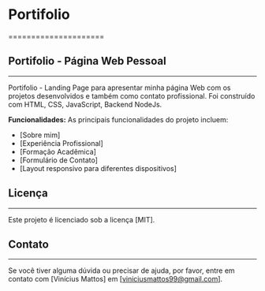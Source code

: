 # Portifolio
=====================

## Portifolio - Página Web Pessoal
------------------------

Portifolio - Landing Page para apresentar minha página Web com os projetos desenvolvidos e também como contato profissional. Foi construído com HTML, CSS, JavaScript, Backend NodeJs.

**Funcionalidades:**
As principais funcionalidades do projeto incluem:

* [Sobre mim]
* [Experiência Profissional]
* [Formação Acadêmica]
* [Formulário de Contato]
* [Layout responsivo para diferentes dispositivos]

## Licença
-------

Este projeto é licenciado sob a licença [MIT].

## Contato
---------

Se você tiver alguma dúvida ou precisar de ajuda, por favor, entre em contato com [Vinícius Mattos] em [viniciusmattos99@gmail.com].
